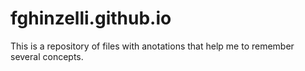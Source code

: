 # fghinzelli.github.io
This is a repository of files with anotations that help me to remember several concepts.

